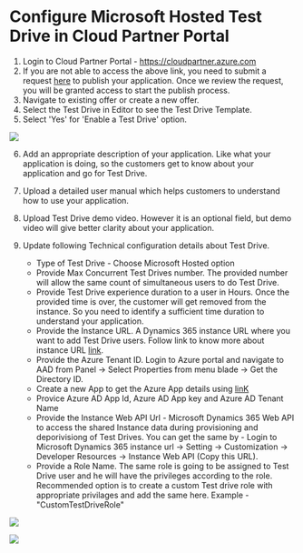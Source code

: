 # Configure Microsoft Hosted Test Drive in Cloud Partner Portal

1. Login to Cloud Partner Portal - https://cloudpartner.azure.com
2. If you are not able to access the above link, you need to submit a request [here](https://appsource.microsoft.com/en-us/partners/list-an-app) to publish your application. Once we review the request, you will be granted access to start the publish process. 
3. Navigate to existing offer or create a new offer.
4. Select the Test Drive in Editor to see the Test Drive Template. 
5. Select 'Yes' for 'Enable a Test Drive' option.

![](https://github.com/Microsoft/AppSource/blob/patch-1/Images/EnableTestDrive.PNG)

6. Add an appropriate description of your application. Like what your application is doing, so the customers get to know about your application and go for Test Drive.
7. Upload a detailed user manual which helps customers to understand how to use your application. 
8. Upload Test Drive demo video. However it is an optional field, but demo video will give better clarity about your application.

9. Update following Technical configuration details about Test Drive.

    *    Type of Test Drive - Choose Microsoft Hosted option
    *    Provide Max Concurrent Test Drives number. The provided number will allow the same count of simultaneous users to do Test Drive.
    *    Provide Test Drive experience duration to a user in Hours. Once the provided time is over, the customer will get removed from the instance. So you need to identify a sufficient time duration to understand your application.
    *    Provide the Instance URL. A Dynamics 365 instance URL where you want to add Test Drive users. Follow link to know more about instance URL [link](https://docs.microsoft.com/en-us/dynamics365/customer-engagement/admin/edit-properties-instance).
    *    Provide the Azure Tenant ID. Login to Azure portal and navigate to AAD from Panel -> Select Properties from menu blade -> Get the Directory ID.
    *    Create a new App to get the Azure App details using [linK](https://github.com/Microsoft/AppSource/blob/patch-1/Microsoft%20Hosted%20Test%20Drive/Setup-your-Azure-subscription-for-Dynamics365-Microsoft-Hosted-Test-Drives.md) 
    *    Provice Azure AD App Id, Azure AD App key and Azure AD Tenant Name
    *    Provide the Instance Web API Url - Microsoft Dynamics 365 Web API to access the shared Instance data during provisioning and deporivisiong of Test Drives. You can get the same by - Login to Microsoft Dynamics 365 instance url -> Setting -> Customization -> Developer Resources -> Instance Web API (Copy this URL).
    *    Provide a Role Name. The same role is going to be assigned to Test Drive user and he will have the privileges according to the role. Recommended option is to create a custom Test drive role with appropriate privilages and add the same here. Example - "CustomTestDriveRole"
    
![](https://github.com/Microsoft/AppSource/blob/patch-1/Images/InstanceWebApiUrl.png)

![](https://github.com/Microsoft/AppSource/blob/patch-1/Images/TestDriveTemplateInCPP.PNG)   
